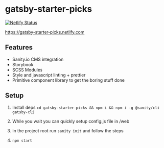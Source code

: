 # gatsby-starter-picks

[![Netlify Status](https://api.netlify.com/api/v1/badges/93ecc1ca-2fd8-427a-96de-245af6e0d17a/deploy-status)](https://app.netlify.com/sites/gatsby-starter-picks/deploys)

https://gatsby-starter-picks.netlify.com

## Features

- Sanity.io CMS integration
- Storybook
- SCSS Modules
- Style and javascript linting + prettier
- Primitive component library to get the boring stuff done

## Setup

1. Install deps
   `cd gatsby-starter-picks && npm i && npm i -g @sanity/cli gatsby-cli`

2. While you wait you can quickly setup config.js file in /web

3. In the project root run `sanity init` and follow the steps

4. `npm start`
